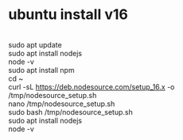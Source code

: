 # ubuntu install v16
<br> sudo apt update
<br> sudo apt install nodejs
<br> node -v
<br> sudo apt install npm
<br> cd ~
<br> curl -sL https://deb.nodesource.com/setup_16.x -o /tmp/nodesource_setup.sh
<br> nano /tmp/nodesource_setup.sh
<br> sudo bash /tmp/nodesource_setup.sh
<br> sudo apt install nodejs
<br> node -v
